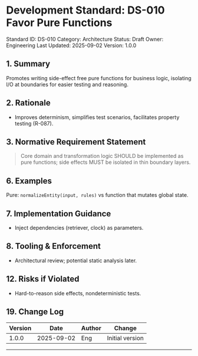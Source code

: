 # Development Standard: DS-010 Favor Pure Functions

Standard ID: DS-010
Category: Architecture
Status: Draft
Owner: Engineering
Last Updated: 2025-09-02
Version: 1.0.0

## 1. Summary

Promotes writing side-effect free pure functions for business logic, isolating I/O at boundaries for easier testing and reasoning.

## 2. Rationale

- Improves determinism, simplifies test scenarios, facilitates property testing (R-087).

## 3. Normative Requirement Statement

> Core domain and transformation logic SHOULD be implemented as pure functions; side effects MUST be isolated in thin boundary layers.

## 6. Examples

Pure: `normalizeEntity(input, rules)` vs function that mutates global state.

## 7. Implementation Guidance

- Inject dependencies (retriever, clock) as parameters.

## 8. Tooling & Enforcement

- Architectural review; potential static analysis later.

## 12. Risks if Violated

- Hard-to-reason side effects, nondeterministic tests.

## 19. Change Log

| Version | Date | Author | Change |
| ------- | ---- | ------ | ------ |
| 1.0.0 | 2025-09-02 | Eng | Initial version |

---
